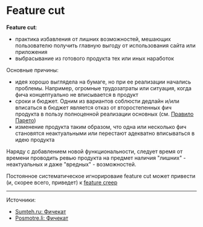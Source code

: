 # Feature cut

**Feature cut**:

- практика избавления от лишних возможностей, мешающих пользователю получить главную выгоду от использования сайта или приложения
- выбрасывание из готового продукта тех или иных наработок

Основные причины:

- идея хорошо выглядела на бумаге, но при ее реализации начались проблемы. Например, огромные трудозатраты или ситуация, когда фича концептуально не вписывается в продукт
- сроки и бюджет. Одним из вариантов соблюсти дедлайн и/или вписаться в бюджет является отказ от второстепенных фич продукта в пользу полноценной реализации основных (см. [Правило Парето](/digital-product/principles/pareto.md))
- изменение продукта таким образом, что одна или несколько фич становятся неактуальными или перестают адекватно вписываться в идею продукта

Наряду с добавлением новой функциональности, следует время от времени проводить ревью продукта на предмет наличия "лишних" - неактуальных и даже "вредных" - возможностей.

Постоянное систематическое игнорироваие feature cut может привести (и, скорее всего, приведет) к [feature creep](feature-creep.md)


---

Источники:

- [Sumteh.ru: Фичекат](https://www.sumteh.ru/slovar/fichekat/)
- [Posmotre.li: Фичекат](http://posmotre.li/Фичекат)
